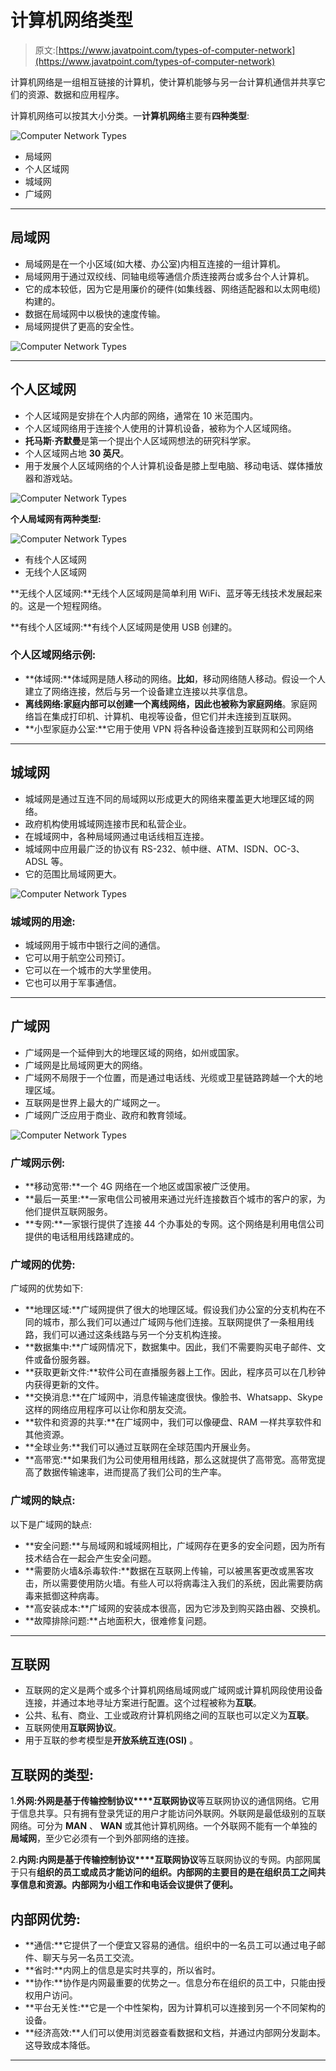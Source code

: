 # 计算机网络类型

> 原文:[https://www.javatpoint.com/types-of-computer-network](https://www.javatpoint.com/types-of-computer-network)

计算机网络是一组相互链接的计算机，使计算机能够与另一台计算机通信并共享它们的资源、数据和应用程序。

计算机网络可以按其大小分类。一**计算机网络**主要有**四种类型**:

![Computer Network Types](../Images/7134ef16731777429624f4d3ce1a1426.png)

*   局域网
*   个人区域网
*   城域网
*   广域网

* * *

## 局域网

*   局域网是在一个小区域(如大楼、办公室)内相互连接的一组计算机。
*   局域网用于通过双绞线、同轴电缆等通信介质连接两台或多台个人计算机。
*   它的成本较低，因为它是用廉价的硬件(如集线器、网络适配器和以太网电缆)构建的。
*   数据在局域网中以极快的速度传输。
*   局域网提供了更高的安全性。

![Computer Network Types](../Images/8f3d48dd897105385b12c1b07b6cc23b.png)

* * *

## 个人区域网

*   个人区域网是安排在个人内部的网络，通常在 10 米范围内。
*   个人区域网络用于连接个人使用的计算机设备，被称为个人区域网络。
*   **托马斯·齐默曼**是第一个提出个人区域网想法的研究科学家。
*   个人区域网占地 **30 英尺**。
*   用于发展个人区域网络的个人计算机设备是膝上型电脑、移动电话、媒体播放器和游戏站。

![Computer Network Types](../Images/7f6d53a02890e00e796ff1083c49ebcb.png)

**个人局域网有两种类型:**

![Computer Network Types](../Images/8f1f53ff84a6b0087809f39f16bb24bd.png)

*   有线个人区域网
*   无线个人区域网

**无线个人区域网:**无线个人区域网是简单利用 WiFi、蓝牙等无线技术发展起来的。这是一个短程网络。

**有线个人区域网:**有线个人区域网是使用 USB 创建的。

### 个人区域网络示例:

*   **体域网:**体域网是随人移动的网络。**比如**，移动网络随人移动。假设一个人建立了网络连接，然后与另一个设备建立连接以共享信息。
*   **离线网络:**家庭内部可以创建一个离线网络，因此也被称为**家庭网络**。家庭网络旨在集成打印机、计算机、电视等设备，但它们并未连接到互联网。
*   **小型家庭办公室:**它用于使用 VPN 将各种设备连接到互联网和公司网络

* * *

## 城域网

*   城域网是通过互连不同的局域网以形成更大的网络来覆盖更大地理区域的网络。
*   政府机构使用城域网连接市民和私营企业。
*   在城域网中，各种局域网通过电话线相互连接。
*   城域网中应用最广泛的协议有 RS-232、帧中继、ATM、ISDN、OC-3、ADSL 等。
*   它的范围比局域网更大。

![Computer Network Types](../Images/024a7d33d1fed506c7e0ce1e033c5b8d.png)

### 城域网的用途:

*   城域网用于城市中银行之间的通信。
*   它可以用于航空公司预订。
*   它可以在一个城市的大学里使用。
*   它也可以用于军事通信。

* * *

## 广域网

*   广域网是一个延伸到大的地理区域的网络，如州或国家。
*   广域网是比局域网更大的网络。
*   广域网不局限于一个位置，而是通过电话线、光缆或卫星链路跨越一个大的地理区域。
*   互联网是世界上最大的广域网之一。
*   广域网广泛应用于商业、政府和教育领域。

![Computer Network Types](../Images/87a5a4c2aa5023f39991967b0fbc072e.png)

### 广域网示例:

*   **移动宽带:**一个 4G 网络在一个地区或国家被广泛使用。
*   **最后一英里:**一家电信公司被用来通过光纤连接数百个城市的客户的家，为他们提供互联网服务。
*   **专网:**一家银行提供了连接 44 个办事处的专网。这个网络是利用电信公司提供的电话租用线路建成的。

### 广域网的优势:

广域网的优势如下:

*   **地理区域:**广域网提供了很大的地理区域。假设我们办公室的分支机构在不同的城市，那么我们可以通过广域网与他们连接。互联网提供了一条租用线路，我们可以通过这条线路与另一个分支机构连接。
*   **数据集中:**广域网情况下，数据集中。因此，我们不需要购买电子邮件、文件或备份服务器。
*   **获取更新文件:**软件公司在直播服务器上工作。因此，程序员可以在几秒钟内获得更新的文件。
*   **交换消息:**在广域网中，消息传输速度很快。像脸书、Whatsapp、Skype 这样的网络应用程序可以让你和朋友交流。
*   **软件和资源的共享:**在广域网中，我们可以像硬盘、RAM 一样共享软件和其他资源。
*   **全球业务:**我们可以通过互联网在全球范围内开展业务。
*   **高带宽:**如果我们为公司使用租用线路，那么这就提供了高带宽。高带宽提高了数据传输速率，进而提高了我们公司的生产率。

### 广域网的缺点:

以下是广域网的缺点:

*   **安全问题:**与局域网和城域网相比，广域网存在更多的安全问题，因为所有技术结合在一起会产生安全问题。
*   **需要防火墙&杀毒软件:**数据在互联网上传输，可以被黑客更改或黑客攻击，所以需要使用防火墙。有些人可以将病毒注入我们的系统，因此需要防病毒来抵御这种病毒。
*   **高安装成本:**广域网的安装成本很高，因为它涉及到购买路由器、交换机。
*   **故障排除问题:**占地面积大，很难修复问题。

* * *

## 互联网

*   互联网的定义是两个或多个计算机网络局域网或广域网或计算机网段使用设备连接，并通过本地寻址方案进行配置。这个过程被称为**互联**。
*   公共、私有、商业、工业或政府计算机网络之间的互联也可以定义为**互联**。
*   互联网使用**互联网协议**。
*   用于互联的参考模型是**开放系统互连(OSI)** 。

## 互联网的类型:

1.**外网:**外网是基于**传输控制协议****互联网协议**等互联网协议的通信网络。它用于信息共享。只有拥有登录凭证的用户才能访问外联网。外联网是最低级别的互联网络。可分为 **MAN** 、 **WAN** 或其他计算机网络。一个外联网不能有一个单独的**局域网**，至少它必须有一个到外部网络的连接。

2.**内网:**内网是基于**传输控制协议****互联网协议**等互联网协议的专网。内部网属于只有**组织的员工或成员才能访问的组织。内部网的主要目的是在组织员工之间共享信息和资源。内部网为小组工作和电话会议提供了便利。**

## 内部网优势:

*   **通信:**它提供了一个便宜又容易的通信。组织中的一名员工可以通过电子邮件、聊天与另一名员工交流。
*   **省时:**内网上的信息是实时共享的，所以省时。
*   **协作:**协作是内网最重要的优势之一。信息分布在组织的员工中，只能由授权用户访问。
*   **平台无关性:**它是一个中性架构，因为计算机可以连接到另一个不同架构的设备。
*   **经济高效:**人们可以使用浏览器查看数据和文档，并通过内部网分发副本。这导致成本降低。

* * *